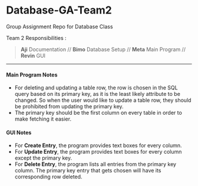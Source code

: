 # Database-GA-Team2
Group Assignment Repo for Database Class

Team 2 Responsibilities :

> **Aji** Documentation // **Bimo** Database Setup // **Meta** Main Program // **Revin** GUI

----------

#### Main Program Notes
- For deleting and updating a table row, the row is chosen in the SQL query based on its primary key, as it is the least likely attribute to be changed. So when the user would like to update a table row, they should be prohibited from updating the primary key.
- The primary key should be the first column on every table in order to make fetching it easier.

#### GUI Notes
- For **Create Entry**, the program provides text boxes for every column.
- For **Update Entry**, the program provides text boxes for every column except the primary key. 
- For **Delete Entry**, the program lists all entries from the primary key column. The primary key entry that gets chosen will have its corresponding row deleted.
